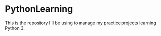# PythonLearning
This is the repository I'll be using to manage my practice projects learning Python 3. 
